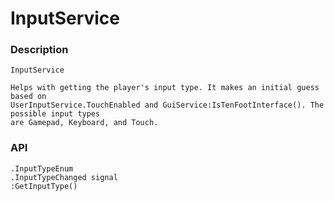 # InputService

### Description

	InputService
	
	Helps with getting the player's input type. It makes an initial guess based on
	UserInputService.TouchEnabled and GuiService:IsTenFootInterface(). The possible input types
	are Gamepad, Keyboard, and Touch.

### API

	.InputTypeEnum
	.InputTypeChanged signal
	:GetInputType()
